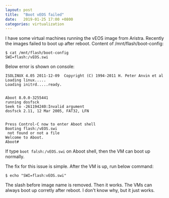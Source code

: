 ```yaml
---
layout: post
title:  "Boot vEOS failed"
date:   2019-01-25 17:00 +0800
categories: virtualization
---
```


I have some virtual machines running the vEOS image from Aristra. Recently the images failed to boot up after reboot. Content of /mnt/flash/boot-config:

```
$ cat /mnt/flash/boot-config
SWI=flash:/vEOS.swi
```

Below error is shown on console:

```
ISOLINUX 4.05 2011-12-09  Copyright (C) 1994-2011 H. Peter Anvin et al
Loading linux.....
Loading initrd.....ready.


Aboot 8.0.0-3255441
running dosfsck
Seek to -261194240:Invalid argument
dosfsck 2.11, 12 Mar 2005, FAT32, LFN


Press Control-C now to enter Aboot shell
Booting flash:/vEOS.swi
 not found or not a file
Welcome to Aboot.
Aboot#
```

If type `boot falsh:/vEOS.swi` on Aboot shell, then the VM can boot up normally.

The fix for this issue is simple. After the VM is up, run below command:
```
$ echo "SWI=flash:vEOS.swi"
```

The slash before image name is removed. Then it works. The VMs can always boot up corretly after reboot. I don't know why, but it just works.
